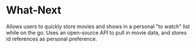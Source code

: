 # What-Next
Allows users to quickly store movies and shows in a personal "to watch" list while on the go. Uses an open-source API to pull in movie data, and stores id references as personal preference.
